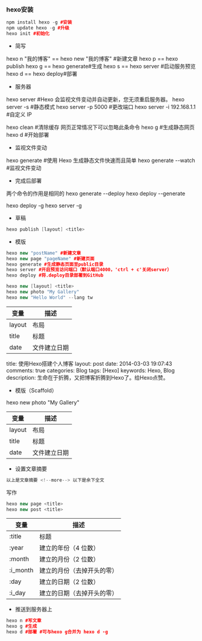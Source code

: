 ### hexo安装
```cpp
npm install hexo -g #安装  
npm update hexo -g #升级  
hexo init #初始化
```
- 简写

hexo n "我的博客" == hexo new "我的博客" #新建文章
hexo p == hexo publish
hexo g == hexo generate#生成
hexo s == hexo server #启动服务预览
hexo d == hexo deploy#部署

- 服务器

hexo server #Hexo 会监视文件变动并自动更新，您无须重启服务器。
hexo server -s #静态模式
hexo server -p 5000 #更改端口
hexo server -i 192.168.1.1 #自定义 IP

hexo clean #清除缓存 网页正常情况下可以忽略此条命令
hexo g #生成静态网页
hexo d #开始部署

- 监视文件变动
 
hexo generate #使用 Hexo 生成静态文件快速而且简单
hexo generate --watch #监视文件变动

- 完成后部署

两个命令的作用是相同的
hexo generate --deploy
hexo deploy --generate

hexo deploy -g
hexo server -g

- 草稿
```cpp
hexo publish [layout] <title>
```
- 模版
```cpp
hexo new "postName" #新建文章
hexo new page "pageName" #新建页面
hexo generate #生成静态页面至public目录
hexo server #开启预览访问端口（默认端口4000，'ctrl + c'关闭server）
hexo deploy #将.deploy目录部署到GitHub

hexo new [layout] <title>
hexo new photo "My Gallery"
hexo new "Hello World" --lang tw
```
|变量|	描述|
|---|---|
|layout|	布局|
|title|	标题|
|date|	文件建立日期|

title: 使用Hexo搭建个人博客
layout: post
date: 2014-03-03 19:07:43
comments: true
categories: Blog
tags: [Hexo]
keywords: Hexo, Blog
description: 生命在于折腾，又把博客折腾到Hexo了。给Hexo点赞。

- 模版（Scaffold）

hexo new photo "My Gallery"

|变量|	描述|
|--|--|
|layout|	布局|
|title	|标题|
|date|	文件建立日期|

- 设置文章摘要
```cpp
以上是文章摘要 <!--more--> 以下是余下全文 
```
写作
```cpp
hexo new page <title>
hexo new post <title>
```

|变量|	描述|
|--|--|
|:title|	标题|
|:year|	建立的年份（4 位数）|
|:month|	建立的月份（2 位数）|
|:i_month|	建立的月份（去掉开头的零）|
|:day|	建立的日期（2 位数）|
|:i_day	|建立的日期（去掉开头的零）|

- 推送到服务器上
```cpp
hexo n #写文章
hexo g #生成
hexo d #部署 #可与hexo g合并为 hexo d -g
```
